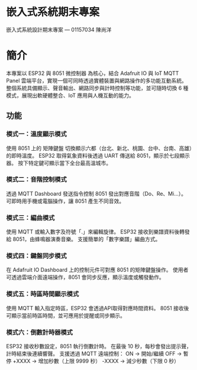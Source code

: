 # 嵌入式系統期末專案
嵌入式系統設計期末專案 — 01157034 陳尚洋

# 簡介
本專案以 ESP32 與 8051 微控制器 為核心，結合 Adafruit IO 與 IoT MQTT Panel 雲端平台，實現一個可同時透過實體裝置與網路操作的多功能互動系統。
整個系統具備顯示、聲音輸出、網路同步與計時控制等功能，並可隨時切換 6 種模式，展現出軟硬體整合、IoT 應用與人機互動的能力。

## 功能

### 模式一：溫度顯示模式
使用 8051 上的 矩陣鍵盤 切換顯示六都（台北、新北、桃園、台中、台南、高雄）的即時溫度。
ESP32 取得氣象資料後透過 UART 傳送給 8051，顯示於七段顯示器。
按下特定鍵可顯示當下全台最高溫城市。

### 模式二：音階控制模式
透過 MQTT Dashboard 發送指令控制 8051 發出對應音階（Do、Re、Mi…）。
可即時用手機或電腦操作，讓 8051 產生不同音效。

### 模式三：編曲模式
使用 MQTT 或輸入數字及符號「.」來編輯旋律。
ESP32 接收到樂譜資料後轉發給 8051，由蜂鳴器演奏音樂。
支援簡單的「數字樂譜」編曲方式。

### 模式四：鍵盤同步模式
在 Adafruit IO Dashboard 上的控制元件可對應 8051 的矩陣鍵盤操作。
使用者可透過雲端介面遠端操作，8051 會同步反應，顯示溫度或觸發動作。

### 模式五：時區時間顯示模式
使用 MQTT 輸入指定時區，ESP32 會透過API取得對應時間資料。
8051 接收後可顯示當前時區時間，並可應用於提醒或同步顯示。

### 模式六：倒數計時器模式
ESP32 接收秒數設定，8051 執行倒數計時。
在最後 10 秒，每秒會發出提示聲，計時結束後連續響聲。
支援透過 MQTT 遠端控制：
ON → 開始/繼續
OFF → 暫停
+XXXX → 增加秒數（上限 9999 秒）
-XXXX → 減少秒數（下限 0 秒）

